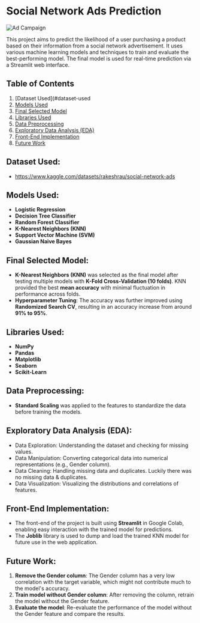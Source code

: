 # Social Network Ads Prediction

![Ad Campaign](https://cdn4.vectorstock.com/i/1000x1000/90/63/ad-campaign-vector-39019063.jpg)

This project aims to predict the likelihood of a user purchasing a product based on their information from a social network advertisement. It uses various machine learning models and techniques to train and evaluate the best-performing model. The final model is used for real-time prediction via a Streamlit web interface.

## Table of Contents

1.  [Dataset Used](#dataset-used
2.  [Models Used](#models-used)
3.  [Final Selected Model](#final-selected-model)
4.  [Libraries Used](#libraries-used)
5.  [Data Preprocessing](#data-preprocessing)
6.  [Exploratory Data Analysis (EDA)](#exploratory-data-analysis-eda)
7.  [Front-End Implementation](#front-end-implementation)
8.  [Future Work](#future-work)

## Dataset Used: 
- https://www.kaggle.com/datasets/rakeshrau/social-network-ads

## Models Used:
- **Logistic Regression**
- **Decision Tree Classifier**
- **Random Forest Classifier**
- **K-Nearest Neighbors (KNN)**
- **Support Vector Machine (SVM)**
- **Gaussian Naive Bayes**

## Final Selected Model:
- **K-Nearest Neighbors (KNN)** was selected as the final model after testing multiple models with **K-Fold Cross-Validation (10 folds)**. KNN provided the best **mean accuracy** with minimal fluctuation in performance across folds.
- **Hyperparameter Tuning**: The accuracy was further improved using **Randomized Search CV**, resulting in an accuracy increase from around **91% to 95%**.

## Libraries Used:
- **NumPy**
- **Pandas**
- **Matplotlib**
- **Seaborn**
- **Scikit-Learn**

## Data Preprocessing:
- **Standard Scaling** was applied to the features to standardize the data before training the models.
  
## Exploratory Data Analysis (EDA):
- Data Exploration: Understanding the dataset and checking for missing values.
- Data Manipulation: Converting categorical data into numerical representations (e.g., Gender column).
- Data Cleaning: Handling missing data and duplicates. Luckily there was no missing data & duplicates.
- Data Visualization: Visualizing the distributions and correlations of features.

## Front-End Implementation:
- The front-end of the project is built using **Streamlit** in Google Colab, enabling easy interaction with the trained model for predictions.
- The **Joblib** library is used to dump and load the trained KNN model for future use in the web application.

## Future Work:
1. **Remove the Gender column**: The Gender column has a very low correlation with the target variable, which might not contribute much to the model's accuracy.
2. **Train model without Gender column**: After removing the column, retrain the model without the Gender feature.
3. **Evaluate the model**: Re-evaluate the performance of the model without the Gender feature and compare the results.
